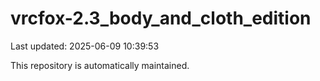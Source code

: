 # vrcfox-2.3_body_and_cloth_edition

Last updated: 2025-06-09 10:39:53

This repository is automatically maintained.

